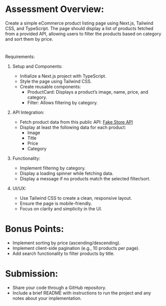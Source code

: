 # Assessment Overview:
Create a simple eCommerce product listing page using Next.js, Tailwind CSS, and TypeScript. The page should display a list of products fetched from a provided API, allowing users to filter the products based on category and sort them by price.
#
Requirements:
1. Setup and Components:
    - Initialize a Next.js project with TypeScript.
    - Style the page using Tailwind CSS.
    - Create reusable components:
      - ProductCard: Displays a product’s image, name, price, and category.
      - Filter: Allows filtering by category.

2. API Integration:
    - Fetch product data from this public API: [Fake Store API](https://fakestoreapi.com/)
    - Display at least the following data for each product:
      - Image
      - Title
      - Price
      - Category
      
3. Functionality:
    - Implement filtering by category.
    - Display a loading spinner while fetching data.
    - Display a message if no products match the selected filter/sort.

5. UI/UX:
    - Use Tailwind CSS to create a clean, responsive layout.
    - Ensure the page is mobile-friendly.
    - Focus on clarity and simplicity in the UI.

# Bonus Points:
  - Implement sorting by price (ascending/descending).
  - Implement client-side pagination (e.g., 10 products per page).
  - Add search functionality to filter products by title.

# Submission:
  - Share your code through a GitHub repository.
  - Include a brief README with instructions to run the project and any notes about your implementation.
